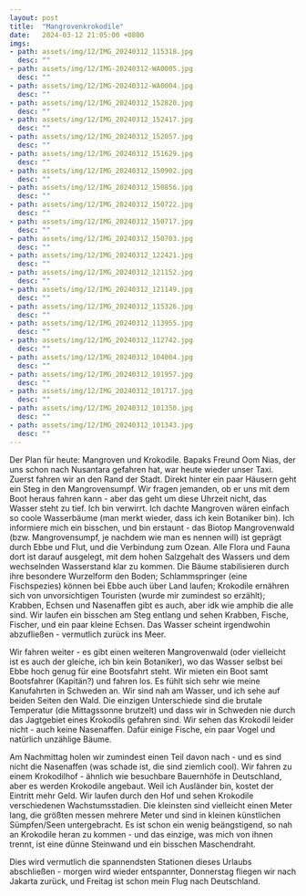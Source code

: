 ```yaml
---
layout: post
title:  "Mangrovenkrokodile"
date:   2024-03-12 21:05:00 +0800
imgs: 
- path: assets/img/12/IMG_20240312_115318.jpg
  desc: ""
- path: assets/img/12/IMG-20240312-WA0005.jpg
  desc: ""
- path: assets/img/12/IMG-20240312-WA0004.jpg
  desc: ""
- path: assets/img/12/IMG_20240312_152820.jpg
  desc: ""
- path: assets/img/12/IMG_20240312_152417.jpg
  desc: ""
- path: assets/img/12/IMG_20240312_152057.jpg
  desc: ""
- path: assets/img/12/IMG_20240312_151629.jpg
  desc: ""
- path: assets/img/12/IMG_20240312_150902.jpg
  desc: ""
- path: assets/img/12/IMG_20240312_150856.jpg
  desc: ""
- path: assets/img/12/IMG_20240312_150722.jpg
  desc: ""
- path: assets/img/12/IMG_20240312_150717.jpg
  desc: ""
- path: assets/img/12/IMG_20240312_150703.jpg
  desc: ""
- path: assets/img/12/IMG_20240312_122421.jpg
  desc: ""
- path: assets/img/12/IMG_20240312_121152.jpg
  desc: ""
- path: assets/img/12/IMG_20240312_121149.jpg
  desc: ""
- path: assets/img/12/IMG_20240312_115326.jpg
  desc: ""
- path: assets/img/12/IMG_20240312_113955.jpg
  desc: ""
- path: assets/img/12/IMG_20240312_112742.jpg
  desc: ""
- path: assets/img/12/IMG_20240312_104004.jpg
  desc: ""
- path: assets/img/12/IMG_20240312_101957.jpg
  desc: ""
- path: assets/img/12/IMG_20240312_101717.jpg
  desc: ""
- path: assets/img/12/IMG_20240312_101350.jpg
  desc: ""
- path: assets/img/12/IMG_20240312_101343.jpg
  desc: ""
--- 
```


Der Plan für heute: Mangroven und Krokodile. 
Bapaks Freund Oom Nias, der uns schon nach Nusantara gefahren hat, war heute wieder unser Taxi. Zuerst fahren wir an den Rand der Stadt. Direkt hinter ein paar Häusern geht ein Steg in den Mangrovensumpf. Wir fragen jemanden, ob er uns mit dem Boot heraus fahren kann - aber das geht um diese Uhrzeit nicht, das Wasser steht zu tief. 
Ich bin verwirrt. Ich dachte Mangroven wären einfach so coole Wasserbäume (man merkt wieder, dass ich kein Botaniker bin). Ich informiere mich ein bisschen, und bin erstaunt - das Biotop Mangrovenwald (bzw. Mangrovensumpf, je nachdem wie man es nennen will) ist geprägt durch Ebbe und Flut, und die Verbindung zum Ozean. Alle Flora und Fauna dort ist darauf ausgelegt, mit dem hohen Salzgehalt des Wassers und dem wechselnden Wasserstand klar zu kommen. 
Die Bäume stabilisieren durch ihre besondere Wurzelform den Boden; Schlammspringer (eine Fischspezies) können bei Ebbe auch über Land laufen; Krokodile ernähren sich von unvorsichtigen Touristen (wurde mir zumindest so erzählt); Krabben, Echsen und Nasenaffen gibt es auch, aber idk wie amphib die alle sind. 
Wir laufen ein bisschen am Steg entlang und sehen Krabben, Fische, Fischer, und ein paar kleine Echsen. Das Wasser scheint irgendwohin abzufließen - vermutlich zurück ins Meer. 

Wir fahren weiter - es gibt einen weiteren Mangrovenwald (oder vielleicht ist es auch der gleiche, ich bin kein Botaniker), wo das Wasser selbst bei Ebbe hoch genug für eine Bootsfahrt steht. 
Wir mieten ein Boot samt Bootsfahrer (Kapitän?) und fahren los. 
Es fühlt sich sehr wie meine Kanufahrten in Schweden an. Wir sind nah am Wasser, und ich sehe auf beiden Seiten den Wald. Die einzigen Unterschiede sind die brutale Temperatur (die Mittagssonne brutzelt) und dass wir in Schweden nie durch das Jagtgebiet eines Krokodils gefahren sind. 
Wir sehen das Krokodil leider nicht - auch keine Nasenaffen. Dafür einige Fische, ein paar Vogel und natürlich unzählige Bäume. 

Am Nachmittag holen wir zumindest einen Teil davon nach - und es sind nicht die Nasenaffen (was schade ist, die sind ziemlich cool).
Wir fahren zu einem Krokodilhof - ähnlich wie besuchbare Bauernhöfe in Deutschland, aber es werden Krokodile angebaut. Weil ich Ausländer bin, kostet der Eintritt mehr Geld. Wir laufen durch den Hof und sehen Krokodile verschiedenen Wachstumsstadien.  Die kleinsten sind vielleicht einen Meter lang, die größten messen mehrere Meter und sind in kleinen künstlichen Sümpfen/Seen untergebracht. 
Es ist schon ein wenig beängstigend, so nah an Krokodile heran zu kommen - und das einzige, was mich von ihnen trennt, ist eine dünne Steinwand und ein bisschen Maschendraht. 

Dies wird vermutlich die spannendsten Stationen dieses Urlaubs abschließen - morgen wird wieder entspannter, Donnerstag fliegen wir nach Jakarta zurück, und Freitag ist schon mein Flug nach Deutschland. 
